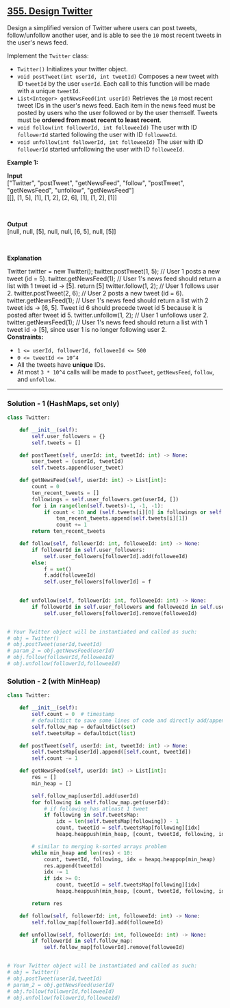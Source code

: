 
## [355. Design Twitter](https://leetcode.com/problems/design-twitter/)

Design a simplified version of Twitter where users can post tweets, follow/unfollow another user, and is able to see the  `10`  most recent tweets in the user's news feed.

Implement the  `Twitter`  class:

-   `Twitter()`  Initializes your twitter object.
-   `void postTweet(int userId, int tweetId)`  Composes a new tweet with ID  `tweetId`  by the user  `userId`. Each call to this function will be made with a unique  `tweetId`.
-   `List<Integer> getNewsFeed(int userId)`  Retrieves the  `10`  most recent tweet IDs in the user's news feed. Each item in the news feed must be posted by users who the user followed or by the user themself. Tweets must be  **ordered from most recent to least recent**.
-   `void follow(int followerId, int followeeId)`  The user with ID  `followerId`  started following the user with ID  `followeeId`.
-   `void unfollow(int followerId, int followeeId)`  The user with ID  `followerId`  started unfollowing the user with ID  `followeeId`.

**Example 1:**

**Input** </br>
["Twitter", "postTweet", "getNewsFeed", "follow", "postTweet", "getNewsFeed", "unfollow", "getNewsFeed"] </br>
[[], [1, 5], [1], [1, 2], [2, 6], [1], [1, 2], [1]]

</br> 

**Output** </br>
[null, null, [5], null, null, [6, 5], null, [5]]

</br>

**Explanation**  </br>

Twitter twitter = new Twitter();
twitter.postTweet(1, 5); // User 1 posts a new tweet (id = 5).
twitter.getNewsFeed(1);  // User 1's news feed should return a list with 1 tweet id -> [5]. return [5]
twitter.follow(1, 2);    // User 1 follows user 2.
twitter.postTweet(2, 6); // User 2 posts a new tweet (id = 6).
twitter.getNewsFeed(1);  // User 1's news feed should return a list with 2 tweet ids -> [6, 5]. Tweet id 6 should precede tweet id 5 because it is posted after tweet id 5.
twitter.unfollow(1, 2);  // User 1 unfollows user 2.
twitter.getNewsFeed(1);  // User 1's news feed should return a list with 1 tweet id -> [5], since user 1 is no longer following user 2.
</br>
**Constraints:**
</br>
-   `1 <= userId, followerId, followeeId <= 500`
-   `0 <= tweetId <= 10^4`
-   All the tweets have  **unique**  IDs.
-   At most  `3 * 10^4`  calls will be made to  `postTweet`,  `getNewsFeed`,  `follow`, and  `unfollow`.

<hr/>

### Solution - 1 (HashMaps, set only)
```py
class Twitter:

    def __init__(self):
        self.user_followers = {}
        self.tweets = []

    def postTweet(self, userId: int, tweetId: int) -> None:
        user_tweet = (userId, tweetId)
        self.tweets.append(user_tweet)

    def getNewsFeed(self, userId: int) -> List[int]:
        count = 0
        ten_recent_tweets = []
        followings = self.user_followers.get(userId, [])
        for i in range(len(self.tweets)-1, -1, -1):
            if count < 10 and (self.tweets[i][0] in followings or self.tweets[i][0] == userId):
                ten_recent_tweets.append(self.tweets[i][1])
                count += 1
        return ten_recent_tweets

    def follow(self, followerId: int, followeeId: int) -> None:
        if followerId in self.user_followers:
            self.user_followers[followerId].add(followeeId)
        else:
            f = set()
            f.add(followeeId)
            self.user_followers[followerId] = f
        

    def unfollow(self, followerId: int, followeeId: int) -> None:
        if followerId in self.user_followers and followeeId in self.user_followers[followerId]:
            self.user_followers[followerId].remove(followeeId)


# Your Twitter object will be instantiated and called as such:
# obj = Twitter()
# obj.postTweet(userId,tweetId)
# param_2 = obj.getNewsFeed(userId)
# obj.follow(followerId,followeeId)
# obj.unfollow(followerId,followeeId)
```


### Solution - 2 (with MinHeap)

```py
class Twitter:

    def __init__(self):
        self.count = 0  # timestamp
        # defaultdict to save some lines of code and directly add/append without checking empty condition
        self.follow_map = defaultdict(set)
        self.tweetsMap = defaultdict(list)

    def postTweet(self, userId: int, tweetId: int) -> None:
        self.tweetsMap[userId].append([self.count, tweetId])
        self.count -= 1

    def getNewsFeed(self, userId: int) -> List[int]:
        res = []        
        min_heap = []

        self.follow_map[userId].add(userId)
        for following in self.follow_map.get(userId):
            # if following has atleast 1 tweet
            if following in self.tweetsMap:
                idx = len(self.tweetsMap[following]) - 1
                count, tweetId = self.tweetsMap[following][idx]
                heapq.heappush(min_heap, [count, tweetId, following, idx])

        # similar to merging k-sorted arrays problem
        while min_heap and len(res) < 10:
            count, tweetId, following, idx = heapq.heappop(min_heap)
            res.append(tweetId)
            idx -= 1
            if idx >= 0:
                count, tweetId = self.tweetsMap[following][idx]
                heapq.heappush(min_heap, [count, tweetId, following, idx])

        return res

    def follow(self, followerId: int, followeeId: int) -> None:
        self.follow_map[followerId].add(followeeId)

    def unfollow(self, followerId: int, followeeId: int) -> None:
        if followerId in self.follow_map:
            self.follow_map[followerId].remove(followeeId)


# Your Twitter object will be instantiated and called as such:
# obj = Twitter()
# obj.postTweet(userId,tweetId)
# param_2 = obj.getNewsFeed(userId)
# obj.follow(followerId,followeeId)
# obj.unfollow(followerId,followeeId)
```
